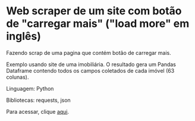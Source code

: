 # Web scraper de um site com botão de "carregar mais" ("load more" em inglês)

Fazendo scrap de uma pagina que contém botão de carregar mais. 

Exemplo usando site de uma imobiliária.
O resultado gera um Pandas Dataframe contendo todos os campos coletados de cada imóvel (63 colunas).

Linguagem: Python

Bibliotecas: requests, json

Para acessar, clique [aqui](https://github.com/ferkrum/web-scraper-botao-load-more/blob/main/Web_Scraper_botao_'carregar_mais'_V3_(vendas).ipynb).
